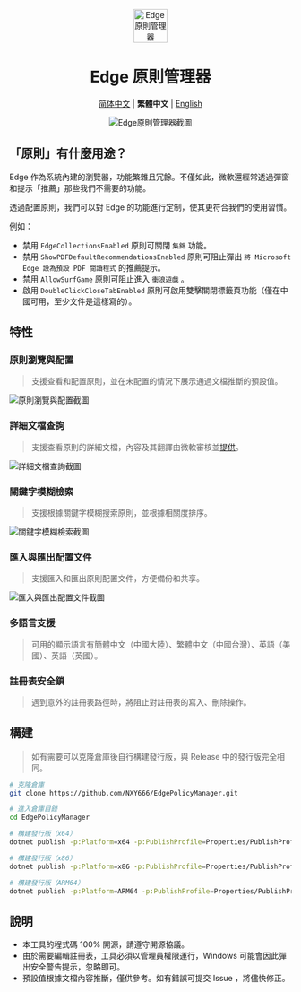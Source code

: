 <p align="center">
  <img src="https://github.com/NXY666/EdgePolicyManager/assets/62371554/6d2a0952-2101-4906-b82d-58168b4b5f8c" alt="Edge原則管理器" width="60px"/>
</p>
<h1 align="center">Edge 原則管理器</h1>
<p align="center">
    <a href="README.md">简体中文</a> | <b>繁體中文</b> | <a href="README.en-US.md">English</a>
</p>
<p align="center">
    <img alt="Edge原則管理器截圖" src="https://github.com/NXY666/EdgePolicyManager/assets/62371554/230d697f-8a2a-4cdf-a88d-1c2f04a14592"/>
</p>

## 「原則」有什麼用途？

Edge 作為系統內建的瀏覽器，功能繁雜且冗餘。不僅如此，微軟還經常透過彈窗和提示「推薦」那些我們不需要的功能。

透過配置原則，我們可以對 Edge 的功能進行定制，使其更符合我們的使用習慣。

例如：

* 禁用 `EdgeCollectionsEnabled` 原則可關閉 `集錦` 功能。
* 禁用 `ShowPDFDefaultRecommendationsEnabled` 原則可阻止彈出 `將 Microsoft Edge 設為預設 PDF 閱讀程式` 的推薦提示。
* 禁用 `AllowSurfGame` 原則可阻止進入 `衝浪遊戲` 。
* 啟用 `DoubleClickCloseTabEnabled` 原則可啟用雙擊關閉標籤頁功能（僅在中國可用，至少文件是這樣寫的）。

## 特性

### 原則瀏覽與配置

> 支援查看和配置原則，並在未配置的情況下展示通過文檔推斷的預設值。

![原則瀏覽與配置截圖](https://github.com/NXY666/EdgePolicyManager/assets/62371554/63720df0-35d2-4db3-bc2e-e1789fdca361)

### 詳細文檔查詢

> 支援查看原則的詳細文檔，內容及其翻譯由微軟審核並[提供](https://www.microsoft.com/edge/business/download)。

![詳細文檔查詢截圖](https://github.com/NXY666/EdgePolicyManager/assets/62371554/97e5aaf9-a4a2-4db7-8c1d-4b30ad3e8004)

### 關鍵字模糊檢索

> 支援根據關鍵字模糊搜索原則，並根據相關度排序。

![關鍵字模糊檢索截圖](https://github.com/NXY666/EdgePolicyManager/assets/62371554/9bd48073-2259-4676-9b9d-3800fbe204fb)

### 匯入與匯出配置文件

> 支援匯入和匯出原則配置文件，方便備份和共享。

![匯入與匯出配置文件截圖](https://github.com/NXY666/EdgePolicyManager/assets/62371554/7fc6e305-334c-4bf4-b185-bda08163638f)

### 多語言支援

> 可用的顯示語言有簡體中文（中國大陸）、繁體中文（中國台灣）、英語（美國）、英語（英國）。

### 註冊表安全鎖

> 遇到意外的註冊表路徑時，將阻止對註冊表的寫入、刪除操作。

## 構建

> 如有需要可以克隆倉庫後自行構建發行版，與 Release 中的發行版完全相同。

```bash
# 克隆倉庫
git clone https://github.com/NXY666/EdgePolicyManager.git

# 進入倉庫目錄
cd EdgePolicyManager

# 構建發行版（x64）
dotnet publish -p:Platform=x64 -p:PublishProfile=Properties/PublishProfiles/win-x64.pubxml

# 構建發行版（x86）
dotnet publish -p:Platform=x86 -p:PublishProfile=Properties/PublishProfiles/win-x86.pubxml

# 構建發行版（ARM64）
dotnet publish -p:Platform=ARM64 -p:PublishProfile=Properties/PublishProfiles/win-arm64.pubxml
```

## 說明

* 本工具的程式碼 100% 開源，請遵守開源協議。
* 由於需要編輯註冊表，工具必須以管理員權限運行，Windows 可能會因此彈出安全警告提示，忽略即可。
* 預設值根據文檔內容推斷，僅供參考。如有錯誤可提交 Issue ，將儘快修正。
